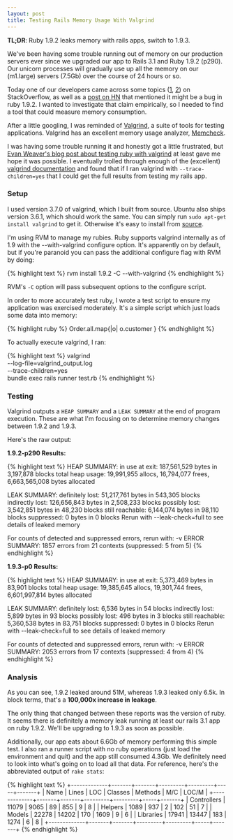 ```yaml
---
layout: post
title: Testing Rails Memory Usage With Valgrind
---
```


**TL;DR**: Ruby 1.9.2 leaks memory with rails apps, switch to 1.9.3.

We've been having some trouble running out of memory on our production
servers ever since we upgraded our app to Rails 3.1 and Ruby 1.9.2
(p290). Our unicorn processes will gradually use up all the memory on
our (m1.large) servers (7.5Gb) over the course of 24 hours or so.

Today one of our developers came across some topics ([1][1], [2][2]) on
StackOverflow, as well as a [post on HN][3] that mentioned it might be a
bug in ruby 1.9.2. I wanted to investigate that claim empirically, so I
needed to find a tool that could measure memory consumption.

After a little googling, I was reminded of [Valgrind][4], a suite of
tools for testing applications. Valgrind has an excellent memory usage
analyzer, [Memcheck][5].

I was having some trouble running it and honestly got a little
frustrated, but [Evan Weaver's blog post about testing ruby with
valgrind][6] at least gave me hope it was possible. I eventually
trolled through enough of the (excellent) [valgrind documentation][7] and
found that if I ran valgrind with `--trace-children=yes` that I could
get the full results from testing my rails app.

### Setup

I used version 3.7.0 of valgrind, which I built from source. Ubuntu also
ships version 3.6.1, which should work the same. You can simply run
`sudo apt-get install valgrind` to get it. Otherwise it's easy to
install from [source][8].

I'm using RVM to manage my rubies. Ruby supports valgrind internally as
of 1.9 with the --with-valgrind configure option. It's apparently on by
default, but if you're paranoid you can pass the additional configure
flag with RVM by doing:

{% highlight text %}
rvm install 1.9.2 -C --with-valgrind
{% endhighlight %}

RVM's `-C` option will pass subsequent options to the configure script.

In order to more accurately test ruby, I wrote a test script to ensure
my application was exercised moderately. It's a simple script which just
loads some data into memory:

{% highlight ruby %}
Order.all.map{|o| o.customer }
{% endhighlight %}

To actually execute valgrind, I ran:

{% highlight text %}
valgrind \
  --log-file=valgrind_output.log \
  --trace-children=yes \
  bundle exec rails runner test.rb
{% endhighlight %}

### Testing

Valgrind outputs a `HEAP SUMMARY` and a `LEAK SUMMARY` at the end of
program execution. These are what I'm focusing on to determine memory
changes between 1.9.2 and 1.9.3.

Here's the raw output:

**1.9.2-p290 Results:**

{% highlight text %}
HEAP SUMMARY:
    in use at exit: 187,561,529 bytes in 3,197,878 blocks
  total heap usage: 19,991,955 allocs, 16,794,077 frees, 6,663,565,008 bytes allocated

LEAK SUMMARY:
   definitely lost: 51,217,761 bytes in 543,305 blocks
   indirectly lost: 126,656,843 bytes in 2,508,233 blocks
     possibly lost: 3,542,851 bytes in 48,230 blocks
   still reachable: 6,144,074 bytes in 98,110 blocks
        suppressed: 0 bytes in 0 blocks
Rerun with --leak-check=full to see details of leaked memory

For counts of detected and suppressed errors, rerun with: -v
ERROR SUMMARY: 1857 errors from 21 contexts (suppressed: 5 from 5)
{% endhighlight %}

**1.9.3-p0 Results:**

{% highlight text %}
HEAP SUMMARY:
    in use at exit: 5,373,469 bytes in 83,901 blocks
  total heap usage: 19,385,645 allocs, 19,301,744 frees, 6,601,997,814 bytes allocated

LEAK SUMMARY:
   definitely lost: 6,536 bytes in 54 blocks
   indirectly lost: 5,899 bytes in 93 blocks
     possibly lost: 496 bytes in 3 blocks
   still reachable: 5,360,538 bytes in 83,751 blocks
        suppressed: 0 bytes in 0 blocks
Rerun with --leak-check=full to see details of leaked memory

For counts of detected and suppressed errors, rerun with: -v
ERROR SUMMARY: 2053 errors from 17 contexts (suppressed: 4 from 4)
{% endhighlight %}

### Analysis

As you can see, 1.9.2 leaked around 51M, whereas 1.9.3 leaked only
6.5k. In block terms, that's a **100,000x increase in leakage**.

The only thing that changed between these reports was the version of
ruby. It seems there is definitely a memory leak running at least our rails
3.1 app on ruby 1.9.2. We'll be upgrading to 1.9.3 as soon as possible.

Additionally, our app eats about 6.6Gb of memory performing this simple test.
I also ran a runner script with no ruby operations (just load the environment
and quit) and the app still consumed 4.3Gb. We definitely need to look
into what's going on to load all that data. For reference, here's the
abbreviated output of `rake stats`:

{% highlight text %}
+-------------+-------+-------+---------+---------+-----+-------+
| Name        | Lines |   LOC | Classes | Methods | M/C | LOC/M |
+-------------+-------+-------+---------+---------+-----+-------+
| Controllers | 11079 |  9065 |      89 |     855 |   9 |     8 |
| Helpers     |  1089 |   937 |       2 |     102 |  51 |     7 |
| Models      | 22278 | 14202 |     170 |    1609 |   9 |     6 |
| Libraries   | 17941 | 13447 |     183 |    1274 |   6 |     8 |
+-------------+-------+-------+---------+---------+-----+-------+
{% endhighlight %}

[1]: http://stackoverflow.com/questions/3204551/memory-leak-with-ruby-1-9-2-rails-3-0-beta-4
[2]: http://stackoverflow.com/questions/7582338/rails-3-1-memory-leak-for-missing-local-partial-variables-ruby-1-9-2-p290
[3]: http://news.ycombinator.com/item?id=3175890
[4]: http://www.valgrind.org
[5]: http://valgrind.org/info/tools.html#memcheck
[6]: http://blog.evanweaver.com/2008/02/05/valgrind-and-ruby/
[7]: http://valgrind.org/docs/manual/manual-core.html
[8]: http://valgrind.org/downloads/
